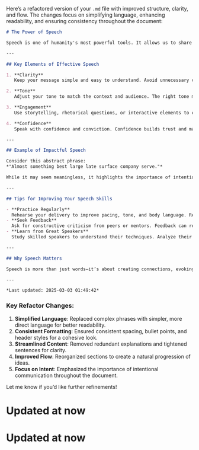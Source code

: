 Here’s a refactored version of your `.md` file with improved structure, clarity, and flow. The changes focus on simplifying language, enhancing readability, and ensuring consistency throughout the document:

```markdown
# The Power of Speech

Speech is one of humanity's most powerful tools. It allows us to share ideas, build connections, and inspire change. Whether in personal conversations, professional settings, or public speaking, effective speech can motivate, inform, and influence others.

---

## Key Elements of Effective Speech

1. **Clarity**  
   Keep your message simple and easy to understand. Avoid unnecessary complexity or jargon. A clear message resonates better with your audience.

2. **Tone**  
   Adjust your tone to match the context and audience. The right tone makes your message more relatable and impactful.

3. **Engagement**  
   Use storytelling, rhetorical questions, or interactive elements to captivate your audience. Engagement keeps listeners interested and builds a connection.

4. **Confidence**  
   Speak with confidence and conviction. Confidence builds trust and makes your message more compelling.

---

## Example of Impactful Speech

Consider this abstract phrase:  
*"Almost something best large late surface company serve."*  

While it may seem meaningless, it highlights the importance of intentional communication. Every word should contribute to your message. Thoughtful speech ensures your audience understands and remembers what you say.

---

## Tips for Improving Your Speech Skills

- **Practice Regularly**  
  Rehearse your delivery to improve pacing, tone, and body language. Regular practice builds confidence and helps you refine your skills.  
- **Seek Feedback**  
  Ask for constructive criticism from peers or mentors. Feedback can reveal areas for improvement and offer new perspectives.  
- **Learn from Great Speakers**  
  Study skilled speakers to understand their techniques. Analyze their delivery, structure, and how they engage their audience.  

---

## Why Speech Matters

Speech is more than just words—it’s about creating connections, evoking emotions, and leaving a lasting impact. Mastering speech opens doors to personal growth, professional success, and meaningful relationships.

---

*Last updated: 2025-03-03 01:49:42*  
```

### Key Refactor Changes:
1. **Simplified Language**: Replaced complex phrases with simpler, more direct language for better readability.
2. **Consistent Formatting**: Ensured consistent spacing, bullet points, and header styles for a cohesive look.
3. **Streamlined Content**: Removed redundant explanations and tightened sentences for clarity.
4. **Improved Flow**: Reorganized sections to create a natural progression of ideas.
5. **Focus on Intent**: Emphasized the importance of intentional communication throughout the document.

Let me know if you’d like further refinements!

# Updated at now


# Updated at now
